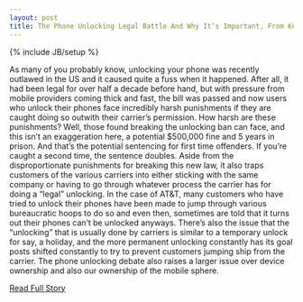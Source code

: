 ```yaml
---
layout: post
title: The Phone Unlocking Legal Battle And Why It’s Important, From Kumulos (Backend as a Service)
---
```

{% include JB/setup %}<p>  As many of you probably know, unlocking your phone was recently outlawed in the US and it caused quite a fuss when it happened.  After all, it had been legal for over half a decade before hand, but with pressure from mobile providers coming thick and fast, the bill was passed and now users who unlock their phones face incredibly harsh punishments if they are caught doing so outwith their carrier’s permission.  How harsh are these punishments?  Well, those found breaking the unlocking ban can face, and this isn’t an exaggeration here, a potential $500,000 fine and 5 years in prison.  And that’s the potential sentencing for first time offenders.  If you’re caught a second time, the sentence doubles.  Aside from the disproportionate punishments for breaking this new law, it also traps customers of the various carriers into either sticking with the same company or having to go through whatever process the carrier has for doing a “legal” unlocking.  In the case of AT&T, many customers who have tried to unlock their phones have been made to jump through various bureaucratic hoops to do so and even then, sometimes are told that it turns out their phones can’t be unlocked anyways.  There’s also the issue that the “unlocking” that is usually done by carriers is similar to a temporary unlock for say, a holiday, and the more permanent unlocking constantly has its goal posts shifted constantly to try to prevent customers jumping ship from the carrier.  The phone unlocking debate also raises a larger issue over device ownership and also our ownership of the mobile sphere.<br />
<p><a href="http://www.kumulos.com/2013/03/18/unlocking-battle-kumulos-backend-as-a-service/">Read Full Story</a></p>
